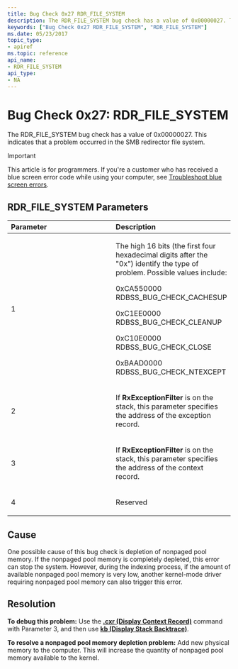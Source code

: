 ```yaml
---
title: Bug Check 0x27 RDR_FILE_SYSTEM
description: The RDR_FILE_SYSTEM bug check has a value of 0x00000027. This indicates that a problem occurred in the SMB redirector file system.
keywords: ["Bug Check 0x27 RDR_FILE_SYSTEM", "RDR_FILE_SYSTEM"]
ms.date: 05/23/2017
topic_type:
- apiref
ms.topic: reference
api_name:
- RDR_FILE_SYSTEM
api_type:
- NA
---
```


# Bug Check 0x27: RDR\_FILE\_SYSTEM


The RDR\_FILE\_SYSTEM bug check has a value of 0x00000027. This indicates that a problem occurred in the SMB redirector file system.

> [!IMPORTANT]
> This article is for programmers. If you're a customer who has received a blue screen error code while using your computer, see [Troubleshoot blue screen errors](https://www.windows.com/stopcode).


## RDR\_FILE\_SYSTEM Parameters


<table>
<colgroup>
<col width="50%" />
<col width="50%" />
</colgroup>
<thead>
<tr class="header">
<th align="left">Parameter</th>
<th align="left">Description</th>
</tr>
</thead>
<tbody>
<tr class="odd">
<td align="left"><p>1</p></td>
<td align="left"><p>The high 16 bits (the first four hexadecimal digits after the "0x") identify the type of problem. Possible values include:</p>
<p>0xCA550000 RDBSS_BUG_CHECK_CACHESUP</p>
<p>0xC1EE0000 RDBSS_BUG_CHECK_CLEANUP</p>
<p>0xC10E0000 RDBSS_BUG_CHECK_CLOSE</p>
<p>0xBAAD0000 RDBSS_BUG_CHECK_NTEXCEPT</p>
<p></p></td>
</tr>
<tr class="even">
<td align="left"><p>2</p></td>
<td align="left"><p>If <strong>RxExceptionFilter</strong> is on the stack, this parameter specifies the address of the exception record.</p></td>
</tr>
<tr class="odd">
<td align="left"><p>3</p></td>
<td align="left"><p>If <strong>RxExceptionFilter</strong> is on the stack, this parameter specifies the address of the context record.</p></td>
</tr>
<tr class="even">
<td align="left"><p>4</p></td>
<td align="left"><p>Reserved</p></td>
</tr>
</tbody>
</table>

 

## Cause

One possible cause of this bug check is depletion of nonpaged pool memory. If the nonpaged pool memory is completely depleted, this error can stop the system. However, during the indexing process, if the amount of available nonpaged pool memory is very low, another kernel-mode driver requiring nonpaged pool memory can also trigger this error.

## Resolution

**To debug this problem:** Use the [**.cxr (Display Context Record)**](-cxr--display-context-record-.md) command with Parameter 3, and then use [**kb (Display Stack Backtrace)**](k--kb--kc--kd--kp--kp--kv--display-stack-backtrace-.md).

**To resolve a nonpaged pool memory depletion problem:** Add new physical memory to the computer. This will increase the quantity of nonpaged pool memory available to the kernel.

 

 




